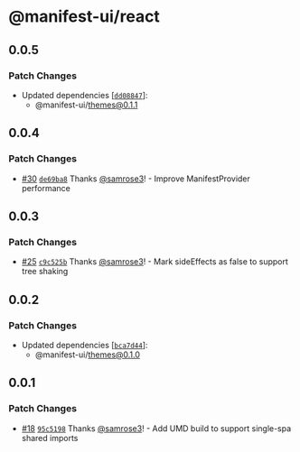 # @manifest-ui/react

## 0.0.5

### Patch Changes

- Updated dependencies [[`dd08847`](https://github.com/project44/manifest-ui/commit/dd0884705151521aa9e62093c4f78b36079dc3bc)]:
  - @manifest-ui/themes@0.1.1

## 0.0.4

### Patch Changes

- [#30](https://github.com/project44/manifest-ui/pull/30) [`de69ba8`](https://github.com/project44/manifest-ui/commit/de69ba8c12dd3063e8081c6e8f85520b2e74e75d) Thanks [@samrose3](https://github.com/samrose3)! - Improve ManifestProvider performance

## 0.0.3

### Patch Changes

- [#25](https://github.com/project44/manifest-ui/pull/25) [`c9c525b`](https://github.com/project44/manifest-ui/commit/c9c525bb149bed5bb2cfa66e82a4e961a6a73905) Thanks [@samrose3](https://github.com/samrose3)! - Mark sideEffects as false to support tree shaking

## 0.0.2

### Patch Changes

- Updated dependencies [[`bca7d44`](https://github.com/project44/manifest-ui/commit/bca7d444944c954cd922a34a16a508fcbedaae68)]:
  - @manifest-ui/themes@0.1.0

## 0.0.1

### Patch Changes

- [#18](https://github.com/project44/manifest-ui/pull/18) [`95c5198`](https://github.com/project44/manifest-ui/commit/95c519888f63ad81f2e7cfaa784cd2cdd2dd5143) Thanks [@samrose3](https://github.com/samrose3)! - Add UMD build to support single-spa shared imports

